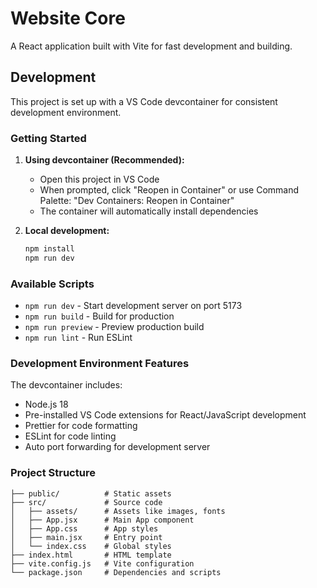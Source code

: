 # Website Core

A React application built with Vite for fast development and building.

## Development

This project is set up with a VS Code devcontainer for consistent development environment.

### Getting Started

1. **Using devcontainer (Recommended):**
   - Open this project in VS Code
   - When prompted, click "Reopen in Container" or use Command Palette: "Dev Containers: Reopen in Container"
   - The container will automatically install dependencies

2. **Local development:**
   ```bash
   npm install
   npm run dev
   ```

### Available Scripts

- `npm run dev` - Start development server on port 5173
- `npm run build` - Build for production
- `npm run preview` - Preview production build
- `npm run lint` - Run ESLint

### Development Environment Features

The devcontainer includes:
- Node.js 18
- Pre-installed VS Code extensions for React/JavaScript development
- Prettier for code formatting
- ESLint for code linting
- Auto port forwarding for development server

### Project Structure

```
├── public/          # Static assets
├── src/             # Source code
│   ├── assets/      # Assets like images, fonts
│   ├── App.jsx      # Main App component
│   ├── App.css      # App styles
│   ├── main.jsx     # Entry point
│   └── index.css    # Global styles
├── index.html       # HTML template
├── vite.config.js   # Vite configuration
└── package.json     # Dependencies and scripts
```